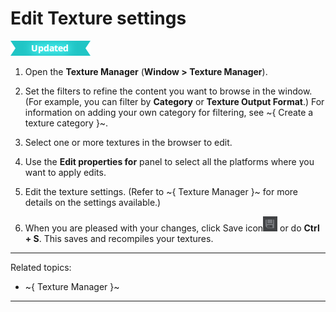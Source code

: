 ﻿# Edit Texture settings

![UPDATED](../../../images/updated.png)

1. Open the **Texture Manager** (**Window > Texture Manager**).

2. Set the filters to refine the content you want to browse in the window.
	(For example, you can filter by **Category** or **Texture Output Format**.)
	For information on adding your own category for filtering, see ~{ Create a texture category }~.

3. Select one or more textures in the browser to edit.

4. Use the **Edit properties for** panel to select all the platforms where you want to apply edits.

5. Edit the texture settings. (Refer to ~{ Texture Manager }~ for more details on the settings available.)

6. When you are pleased with your changes, click Save icon![](../../../images/icon_save.png) or do **Ctrl + S**. This saves and recompiles your textures.

---
Related topics:
-	~{ Texture Manager }~
---
